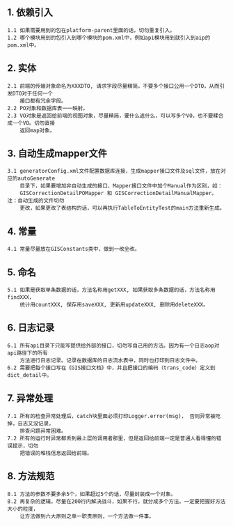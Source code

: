 ## 1. 依赖引入
    1.1 如果需要用到的包在platform-parent里面的话，切勿重复引入。
    1.2 哪个模块用到的包引入到哪个模块的pom.xml中，例如api模块用到就引入到aip的pom.xml中。
## 2. 实体
    2.1 前端的传输对象命名为XXXDTO, 请求字段尽量精简，不要多个接口公用一个DTO，从而引发DTO对于任何一个
        接口都有冗余字段。
    2.2 PO对象和数据库表一一映射。
    2.3 VO对象是返回给前端的视图对象，尽量精简，要什么返什么，可以写多个VO，也不要糅合成一个VO。切勿直接
        返回map对象。
## 3. 自动生成mapper文件
    3.1 generatorConfig.xml文件配置数据库连接，生成mapper接口文件及sql文件，放在对应的autoGenerate
        目录下，如果要增加非自动生成的接口，Mapper接口文件中加个Manual作为区别，如：
        GISCorrectionDetailPOMapper 和 GISCorrectionDetailManualMapper。注：自动生成的文件切勿
        更改，如果更改了表结构的话，可以再执行TableToEntityTest的main方法重新生成。
## 4. 常量
    4.1 常量尽量放在GISConstants类中，做到一改全改。
## 5. 命名
    5.1 如果是获取单条数据的话，方法名称用getXXX, 如果获取多条数据的话，方法名称用findXXX，
        统计用countXXX, 保存用saveXXX, 更新用updateXXX, 删除用deleteXXX。
## 6. 日志记录
    6.1 所有api目录下只能写提供给外部的接口，切勿写自己用的方法。因为有一个日志aop对api路径下的所有
        方法进行日志记录。记录在数据库的日志流水表中，同时也打印到日志文件中。
    6.2 需要把每个接口写在《GIS接口文档》中，并且把接口的编码（trans_code）定义到dict_detail中。
## 7. 异常处理
    7.1 所有的检查异常处理后，catch块里面必须打印Logger.error(msg)， 否则异常被吃掉，日志又没记录，
        排查问题异常困难。
    7.2 所有的运行时异常都丢到最上层的调用者那里，但是返回给前端一定是普通人看得懂的错误提示，切勿
        把错误的堆栈信息返回给前端。
## 8. 方法规范
    8.1 方法的参数不要多余5个，如果超过5个的话，尽量封装成一个对象。
    8.2 再复杂的逻辑，尽量在200行内解决战斗，如果不行，就分成多个方法。一定要把握好方法大小的粒度，
        让方法做到六大原则之单一职责原则，一个方法做一件事。